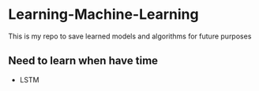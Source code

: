 # Learning-Machine-Learning
This is my repo to save learned models and algorithms for future purposes


## Need to learn when have time
- LSTM